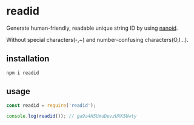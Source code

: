 # readid

Generate human-friendly, readable unique string ID by using [nanoid](https://github.com/ai/nanoid).

Without special characters(-,~) and number-confusing characters(O,I...).

## installation

```
npm i readid
```

## usage

```js
const readid = require('readid');

console.log(readid()); // ga9a4H5UmuDevzUXK5Uwty
```

